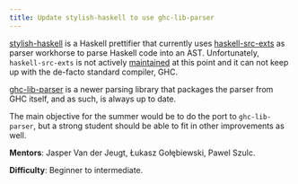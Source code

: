 ```yaml
---
title: Update stylish-haskell to use ghc-lib-parser
---
```


[stylish-haskell] is a Haskell prettifier that currently uses
[haskell-src-exts] as parser workhorse to parse Haskell code into an AST.
Unfortunately, `haskell-src-exts` is not actively
[maintained][haskell-src-exts-maintenance] at this point
and it can not keep up with the de-facto standard compiler, GHC.

[ghc-lib-parser] is a newer parsing library that packages the parser from GHC
itself, and as such, is always up to date.

The main objective for the summer would be to do the port to `ghc-lib-parser`,
but a strong student should be able to fit in other improvements as well.

**Mentors**: Jasper Van der Jeugt, Łukasz Gołębiewski, Pawel Szulc.

**Difficulty**: Beginner to intermediate.

[stylish-haskell]: https://github.com/jaspervdj/stylish-haskell/
[haskell-src-exts]: http://hackage.haskell.org/package/haskell-src-exts
[haskell-src-exts-maintenance]: https://github.com/haskell-suite/haskell-src-exts/blob/a83d97c95e3ed813415edd3d768f768bc2f083e9/README.md#maintenance
[ghc-lib-parser]: http://hackage.haskell.org/package/ghc-lib-parser
